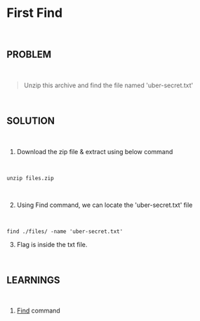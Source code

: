 

# First Find

<br>

## PROBLEM

<br>


> Unzip this archive and find the file named 'uber-secret.txt'


<br>



## SOLUTION

<br>

1. Download the zip file & extract using below command

<br>

```
unzip files.zip 
```

<br>

2. Using Find command, we can locate the 'uber-secret.txt' file

<br>

```
find ./files/ -name 'uber-secret.txt'
```

3. Flag is inside the txt file.

<br>


## LEARNINGS

<br>

1. [Find](https://www.geeksforgeeks.org/find-command-in-linux-with-examples/) command